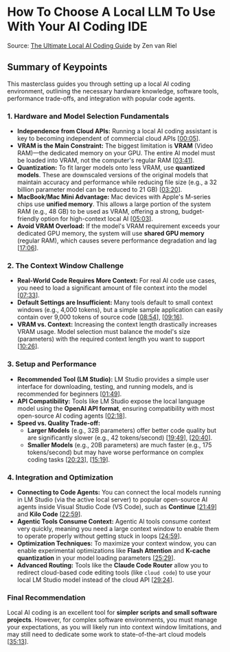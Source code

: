 # How To Choose A Local LLM To Use With Your AI Coding IDE

Source:
[The Ultimate Local AI Coding Guide](https://www.yout-ube.com/watch?v=rp5EwOogWEw) by Zen van Riel

## Summary of Keypoints

This masterclass guides you through setting up a local AI coding environment, outlining the necessary hardware knowledge, software tools, performance trade-offs, and integration with popular code agents.

### 1. Hardware and Model Selection Fundamentals

* **Independence from Cloud APIs:** Running a local AI coding assistant is key to becoming independent of commercial cloud APIs [[00:05](http://www.youtube.com/watch?v=rp5EwOogWEw&t=5)].
* **VRAM is the Main Constraint:** The biggest limitation is **VRAM** (Video RAM)—the dedicated memory on your GPU. The entire AI model must be loaded into VRAM, not the computer's regular RAM [[03:41](http://www.youtube.com/watch?v=rp5EwOogWEw&t=221)].
* **Quantization:** To fit larger models onto less VRAM, use **quantized models**. These are downscaled versions of the original models that maintain accuracy and performance while reducing file size (e.g., a 32 billion parameter model can be reduced to 21 GB) [[03:20](http://www.youtube.com/watch?v=rp5EwOogWEw&t=200)].
* **MacBook/Mac Mini Advantage:** Mac devices with Apple's M-series chips use **unified memory**. This allows a large portion of the system RAM (e.g., 48 GB) to be used as VRAM, offering a strong, budget-friendly option for high-context local AI [[05:03](http://www.youtube.com/watch?v=rp5EwOogWEw&t=303)].
* **Avoid VRAM Overload:** If the model's VRAM requirement exceeds your dedicated GPU memory, the system will use **shared GPU memory** (regular RAM), which causes severe performance degradation and lag [[17:06](http://www.youtube.com/watch?v=rp5EwOogWEw&t=1026)].

### 2. The Context Window Challenge

* **Real-World Code Requires More Context:** For real AI code use cases, you need to load a significant amount of file context into the model [[07:33](http://www.youtube.com/watch?v=rp5EwOogWEw&t=453)].
* **Default Settings are Insufficient:** Many tools default to small context windows (e.g., 4,000 tokens), but a simple sample application can easily contain over 9,000 tokens of source code [[08:54](http://www.youtube.com/watch?v=rp5EwOogWEw&t=534)], [[09:16](http://www.youtube.com/watch?v=rp5EwOogWEw&t=556)].
* **VRAM vs. Context:** Increasing the context length drastically increases VRAM usage. Model selection must balance the model's size (parameters) with the required context length you want to support [[10:26](http://www.youtube.com/watch?v=rp5EwOogWEw&t=626)].

### 3. Setup and Performance

* **Recommended Tool (LM Studio):** LM Studio provides a simple user interface for downloading, testing, and running models, and is recommended for beginners [[01:49](http://www.youtube.com/watch?v=rp5EwOogWEw&t=109)].
* **API Compatibility:** Tools like LM Studio expose the local language model using the **OpenAI API format**, ensuring compatibility with most open-source AI coding agents [[02:18](http://www.youtube.com/watch?v=rp5EwOogWEw&t=138)].
* **Speed vs. Quality Trade-off:**
    * **Larger Models** (e.g., 32B parameters) offer better code quality but are significantly slower (e.g., 42 tokens/second) [[19:49](http://www.youtube.com/watch?v=rp5EwOogWEw&t=1189)], [[20:40](http://www.youtube.com/watch?v=rp5EwOogWEw&t=1240)].
    * **Smaller Models** (e.g., 20B parameters) are much faster (e.g., 175 tokens/second) but may have worse performance on complex coding tasks [[20:23](http://www.youtube.com/watch?v=rp5EwOogWEw&t=1223)], [[15:19](http://www.youtube.com/watch?v=rp5EwOogWEw&t=919)].

### 4. Integration and Optimization

* **Connecting to Code Agents:** You can connect the local models running in LM Studio (via the active local server) to popular open-source AI agents inside Visual Studio Code (VS Code), such as **Continue** [[21:49](http://www.youtube.com/watch?v=rp5EwOogWEw&t=1309)] and **Kilo Code** [[22:59](http://www.youtube.com/watch?v=rp5EwOogWEw&t=1379)].
* **Agentic Tools Consume Context:** Agentic AI tools consume context very quickly, meaning you need a large context window to enable them to operate properly without getting stuck in loops [[24:59](http://www.youtube.com/watch?v=rp5EwOogWEw&t=1499)].
* **Optimization Techniques:** To maximize your context window, you can enable experimental optimizations like **Flash Attention** and **K-cache quantization** in your model loading parameters [[25:29](http://www.youtube.com/watch?v=rp5EwOogWEw&t=1529)].
* **Advanced Routing:** Tools like the **Claude Code Router** allow you to redirect cloud-based code editing tools (like `cloud code`) to use your local LM Studio model instead of the cloud API [[29:24](http://www.youtube.com/watch?v=rp5EwOogWEw&t=1764)].

### Final Recommendation

Local AI coding is an excellent tool for **simpler scripts and small software projects**. However, for complex software environments, you must manage your expectations, as you will likely run into context window limitations, and may still need to dedicate some work to state-of-the-art cloud models [[35:13](http://www.youtube.com/watch?v=rp5EwOogWEw&t=2113)].

